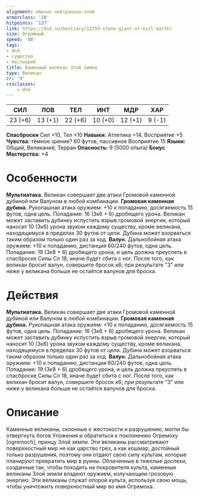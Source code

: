 ```yaml
---
alignment: обычно нейтрально-злой
armorclass: '20'
hitpoints: '137'
link: https://dnd.su/bestiary/12259-stone-giant-of-evil-earth/
size: Огромный
speed: '40'
tags:
- dnd
- существо
- бестиарий
title: Каменный великан Злой земли
type: Великан
cr: '9'
cssclasses:
    - dnd
---
```



| СИЛ | ЛОВ | ТЕЛ | ИНТ | МДР | ХАР |
|---|---|---|---|---|---|
| 23 (+6) | 13 (+1) | 22 (+6) | 10 (+0) | 12 (+1) | 9 (-1) |
**Спасброски** Сил +10, Тел +10
**Навыки:** Атлетика +14, Восприятие +5
**Чувства:** тёмное зрение? 60 футов, пассивное Восприятие 15
**Языки:** Общий, Великаний, Терран
**Опасность:** 9 (5000 опыта)
**Бонус Мастерства:** +4


# Особенности
**Мультиатака.** Великан совершает две атаки Громовой каменной дубиной или Валуном в любой комбинации.
**Громовая каменная дубина.** Рукопашная атака оружием: +10 к попаданию, досягаемость 15 футов, одна цель. Попадание: 16 (3к6 + 6) дробящего урона. Великан может заставить дубинку испустить взрыв громовой энергии, который наносит 10 (3к6) урона звуком каждому существу, кроме великана, находящемуся в пределах 30 футов от цели. Дубина может взорваться таким образом только один раз за ход.
**Валун.** Дальнобойная атака оружием: +10 к попаданию, дистанция 60/240 футов, одна цель. Попадание: 19 (3к8 + 6) дробящего урона, и цель должна преуспеть в спасброске Силы Сл 18, иначе будет сбита с ног. После того, как великан бросит валун, совершите бросок к6; при результате "3" или ниже у великана больше не остаётся валунов для броска.


# Действия
**Мультиатака.** Великан совершает две атаки Громовой каменной дубиной или Валуном в любой комбинации.
**Громовая каменная дубина.** Рукопашная атака оружием: +10 к попаданию, досягаемость 15 футов, одна цель. Попадание: 16 (3к6 + 6) дробящего урона. Великан может заставить дубинку испустить взрыв громовой энергии, который наносит 10 (3к6) урона звуком каждому существу, кроме великана, находящемуся в пределах 30 футов от цели. Дубина может взорваться таким образом только один раз за ход.
**Валун.** Дальнобойная атака оружием: +10 к попаданию, дистанция 60/240 футов, одна цель. Попадание: 19 (3к8 + 6) дробящего урона, и цель должна преуспеть в спасброске Силы Сл 18, иначе будет сбита с ног. После того, как великан бросит валун, совершите бросок к6; при результате "3" или ниже у великана больше не остаётся валунов для броска.


# Описание
Каменные великаны, склонные к жестокости и разрушению, могли бы отвергнуть богов Уложения и обратиться к поклонению Огремоху [ogremoch], принцу Злой земли. Эти великаны рассматривают поверхностный мир не как царство грез, а как кошмар, достойный только разрушения, поэтому они отдают свою силу культам, которые планируют превратить мир в руины. Облаченные в тяжелые доспехи, созданные так, чтобы походить на покровителя культа, каменные великаны Злой земли владеют оружием, излучающим грозовую энергию. Эти великаны служат опорой культа, используя свою мощь, чтобы уничтожить поверхностный мир во имя Огремоха.